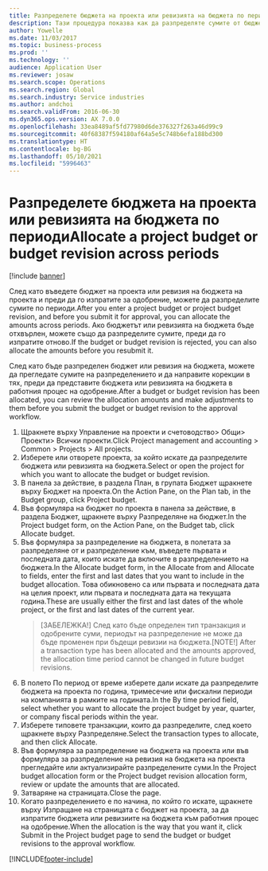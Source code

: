 ```yaml
---
title: Разпределете бюджета на проекта или ревизията на бюджета по периоди
description: Тази процедура показва как да разпределяте сумите от бюджета на проекта по периоди.
author: Yowelle
ms.date: 11/03/2017
ms.topic: business-process
ms.prod: ''
ms.technology: ''
audience: Application User
ms.reviewer: josaw
ms.search.scope: Operations
ms.search.region: Global
ms.search.industry: Service industries
ms.author: andchoi
ms.search.validFrom: 2016-06-30
ms.dyn365.ops.version: AX 7.0.0
ms.openlocfilehash: 33ea8489af5fd77980d6de376327f263a46d99c9
ms.sourcegitcommit: 40f68387f594180af64a5e5c748b6efa188bd300
ms.translationtype: HT
ms.contentlocale: bg-BG
ms.lasthandoff: 05/10/2021
ms.locfileid: "5996463"
---
```

# <a name="allocate-a-project-budget-or-budget-revision-across-periods"></a><span data-ttu-id="bd90e-103">Разпределете бюджета на проекта или ревизията на бюджета по периоди</span><span class="sxs-lookup"><span data-stu-id="bd90e-103">Allocate a project budget or budget revision across periods</span></span>

[!include [banner](../../includes/banner.md)]

<span data-ttu-id="bd90e-104">След като въведете бюджет на проекта или ревизия на бюджета на проекта и преди да го изпратите за одобрение, можете да разпределите сумите по периоди.</span><span class="sxs-lookup"><span data-stu-id="bd90e-104">After you enter a project budget or project budget revision, and before you submit it for approval, you can allocate the amounts across periods.</span></span> <span data-ttu-id="bd90e-105">Ако бюджетът или ревизията на бюджета бъде отхвърлен, можете също да разпределите сумите, преди да го изпратите отново.</span><span class="sxs-lookup"><span data-stu-id="bd90e-105">If the budget or budget revision is rejected, you can also allocate the amounts before you resubmit it.</span></span> 

<span data-ttu-id="bd90e-106">След като бъде разпределен бюджет или ревизия на бюджета, можете да прегледате сумите на разпределението и да направите корекции в тях, преди да представите бюджета или ревизията на бюджета в работния процес на одобрение.</span><span class="sxs-lookup"><span data-stu-id="bd90e-106">After a budget or budget revision has been allocated, you can review the allocation amounts and make adjustments to them before you submit the budget or budget revision to the approval workflow.</span></span> 

1. <span data-ttu-id="bd90e-107">Щракнете върху Управление на проекти и счетоводство> Общи> Проекти> Всички проекти.</span><span class="sxs-lookup"><span data-stu-id="bd90e-107">Click Project management and accounting > Common > Projects > All projects.</span></span> 
2. <span data-ttu-id="bd90e-108">Изберете или отворете проекта, за който искате да разпределите бюджета или ревизията на бюджета.</span><span class="sxs-lookup"><span data-stu-id="bd90e-108">Select or open the project for which you want to allocate the budget or budget revision.</span></span> 
3. <span data-ttu-id="bd90e-109">В панела за действие, в раздела План, в групата Бюджет щракнете върху Бюджет на проекта.</span><span class="sxs-lookup"><span data-stu-id="bd90e-109">On the Action Pane, on the Plan tab, in the Budget group, click Project budget.</span></span> 
4. <span data-ttu-id="bd90e-110">Във формуляра на бюджет по проекта в панела за действие, в раздела Бюджет, щракнете върху Разпределяне на бюджет.</span><span class="sxs-lookup"><span data-stu-id="bd90e-110">In the Project budget form, on the Action Pane, on the Budget tab, click Allocate budget.</span></span> 
5. <span data-ttu-id="bd90e-111">Във формуляра за разпределение на бюджета, в полетата за разпределяне от и разпределение към, въведете първата и последната дата, които искате да включите в разпределението на бюджета.</span><span class="sxs-lookup"><span data-stu-id="bd90e-111">In the Allocate budget form, in the Allocate from and Allocate to fields, enter the first and last dates that you want to include in the budget allocation.</span></span> <span data-ttu-id="bd90e-112">Това обикновено са или първата и последната дата на целия проект, или първата и последната дата на текущата година.</span><span class="sxs-lookup"><span data-stu-id="bd90e-112">These are usually either the first and last dates of the whole project, or the first and last dates of the current year.</span></span>  
   > <span data-ttu-id="bd90e-113">[ЗАБЕЛЕЖКА!] След като бъде определен тип транзакция и одобрените суми, периодът на разпределение не може да бъде променен при бъдещи ревизии на бюджета.</span><span class="sxs-lookup"><span data-stu-id="bd90e-113">[NOTE!] After a transaction type has been allocated and the amounts approved, the allocation time period cannot be changed in future budget revisions.</span></span> 
6. <span data-ttu-id="bd90e-114">В полето По период от време изберете дали искате да разпределите бюджета на проекта по година, тримесечие или фискални периоди на компанията в рамките на годината.</span><span class="sxs-lookup"><span data-stu-id="bd90e-114">In the By time period field, select whether you want to allocate the project budget by year, quarter, or company fiscal periods within the year.</span></span>
7. <span data-ttu-id="bd90e-115">Изберете типовете транзакции, които да разпределите, след което щракнете върху Разпределяне.</span><span class="sxs-lookup"><span data-stu-id="bd90e-115">Select the transaction types to allocate, and then click Allocate.</span></span> 
8. <span data-ttu-id="bd90e-116">Във формуляра за разпределение на бюджета на проекта или във формуляра за разпределение на ревизия на бюджета на проекта прегледайте или актуализирайте разпределените суми.</span><span class="sxs-lookup"><span data-stu-id="bd90e-116">In the Project budget allocation form or the Project budget revision allocation form, review or update the amounts that are allocated.</span></span> 
9. <span data-ttu-id="bd90e-117">Затваряне на страницата.</span><span class="sxs-lookup"><span data-stu-id="bd90e-117">Close the page.</span></span>
10. <span data-ttu-id="bd90e-118">Когато разпределението е по начина, по който го искате, щракнете върху Изпращане на страницата с бюджет на проекта, за да изпратите бюджета или ревизиите на бюджета към работния процес на одобрение.</span><span class="sxs-lookup"><span data-stu-id="bd90e-118">When the allocation is the way that you want it, click Submit in the Project budget page to send the budget or budget revisions to the approval workflow.</span></span>  




[!INCLUDE[footer-include](../../includes/footer-banner.md)]